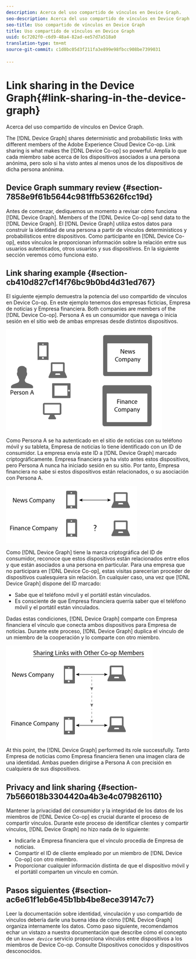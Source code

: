 ```yaml
---
description: Acerca del uso compartido de vínculos en Device Graph.
seo-description: Acerca del uso compartido de vínculos en Device Graph.
seo-title: Uso compartido de vínculos en Device Graph
title: Uso compartido de vínculos en Device Graph
uuid: 6c7202f0-c6d9-48a4-82ad-ee57d7a518a0
translation-type: tm+mt
source-git-commit: c1d0bc05d3f211fa3e899e98fbcc908be7399031

---
```



# Link sharing in the Device Graph{#link-sharing-in-the-device-graph}

Acerca del uso compartido de vínculos en Device Graph.

The [!DNL Device Graph] shares deterministic and probabilistic links with different members of the Adobe Experience Cloud Device Co-op. Link sharing is what makes the [!DNL Device Co-op] so powerful. Amplía lo que cada miembro sabe acerca de los dispositivos asociados a una persona anónima, pero solo si ha visto antes al menos unos de los dispositivos de dicha persona anónima.

## Device Graph summary review {#section-7858e9f61b5644c981ffb53626fcc19d}

Antes de comenzar, dediquemos un momento a revisar cómo funciona [!DNL Device Graph]. Members of the [!DNL Device Co-op] send data to the [!DNL Device Graph]. El [!DNL Device Graph] utiliza estos datos para construir la identidad de una persona a partir de vínculos [](../processes/links.md#concept-58bb7ab25f904f5f98d645e35205c931) determinísticos y probabilísticos entre dispositivos. Como participante en [!DNL Device Co-op], estos vínculos le proporcionan información sobre la relación entre sus usuarios autenticados, otros usuarios y sus dispositivos. En la siguiente sección veremos cómo funciona esto.

## Link sharing example {#section-cb410d827cf14f76bc9b0bd4d31ed767}

El siguiente ejemplo demuestra la potencia del uso compartido de vínculos en Device Co-op. En este ejemplo tenemos dos empresas ficticias, Empresa de noticias y Empresa financiera. Both companies are members of the [!DNL Device Co-op]. Persona A es un consumidor que navega o inicia sesión en el sitio web de ambas empresas desde distintos dispositivos.

![](assets/share1.png)

Como Persona A se ha autenticado en el sitio de noticias con su teléfono móvil y su tableta, Empresa de noticias lo tiene identificado con un ID de consumidor. La empresa envía este ID a [!DNL Device Graph] marcado criptográficamente. Empresa financiera ya ha visto antes estos dispositivos, pero Persona A nunca ha iniciado sesión en su sitio. Por tanto, Empresa financiera no sabe si estos dispositivos están relacionados, o su asociación con Persona A.

![](assets/share2.png)

Como [!DNL Device Graph] tiene la marca criptográfica del ID de consumidor, reconoce que estos dispositivos están relacionados entre ellos y que están asociados a una persona en particular. Para una empresa que no participara en [!DNL Device Co-op], estas visitas parecerían proceder de dispositivos cualesquiera sin relación. En cualquier caso, una vez que [!DNL Device Graph] dispone del ID marcado:

* Sabe que el teléfono móvil y el portátil están vinculados.
* Es consciente de que Empresa financiera querría saber que el teléfono móvil y el portátil están vinculados.

Dadas estas condiciones, [!DNL Device Graph] comparte con Empresa financiera el vínculo que conecta ambos dispositivos para Empresa de noticias. Durante este proceso, [!DNL Device Graph] duplica el vínculo de un miembro de la cooperación y lo comparte con otro miembro.

![](assets/share3.png)

At this point, the [!DNL Device Graph] performed its role successfully. Tanto Empresa de noticias como Empresa financiera tienen una imagen clara de una identidad. Ambas pueden dirigirse a Persona A con precisión en cualquiera de sus dispositivos.

## Privacy and link sharing {#section-7b566018b3304420a4b3e4c079826110}

Mantener la privacidad del consumidor y la integridad de los datos de los miembros de [!DNL Device Co-op] es crucial durante el proceso de compartir vínculos. Durante este proceso de identificar clientes y compartir vínculos, [!DNL Device Graph] no hizo nada de lo siguiente:

* Indicarle a Empresa financiera que el vínculo procedía de Empresa de noticias.
* Compartir el ID de cliente empleado por un miembro de [!DNL Device Co-op] con otro miembro.
* Proporcionar cualquier información distinta de que el dispositivo móvil y el portátil comparten un vínculo en común.

## Pasos siguientes {#section-ac6e61f1eb6e45b1bb4be8ece39147c7}

Leer la documentación sobre identidad, vinculación y uso compartido de vínculos debería darle una buena idea de cómo [!DNL Device Graph] organiza internamente los datos. Como paso siguiente, recomendamos echar un vistazo a nuestra documentación que describe cómo el concepto de un *`known device`* servicio proporciona vínculos entre dispositivos a los miembros de Device Co-op. Consulte Dispositivos [](../processes/known-device.md#concept-8e87c276819a48bfac5cef10b45216d1) conocidos y dispositivos [](../processes/unknown-device.md#concept-95090d341cdc4c22ba4319d79d8f6e40)desconocidos.
